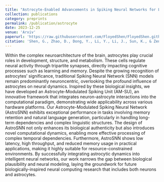 ```yaml
---
title: "Astrocyte-Enabled Advancements in Spiking Neural Networks for Large Language Modeling"
collection: publications
category: preprints
permalink: /publication/astrocyte
date: 2023-12-25
venue: 'Arxiv'
paperurl: 'https://raw.githubusercontent.com/FloyedShen/FloyedShen.github.io/master/files/astrocyte.pdf'
citation: 'Shen, G., Zhao, D., Dong, Y., Li, Y., Li, J., Sun, K., & Zeng, Y. (2023). Astrocyte-Enabled Advancements in Spiking Neural Networks for Large Language Modeling. arXiv preprint arXiv:2312.07625.'
---
```


Within the complex neuroarchitecture of the brain, astrocytes play crucial roles in development, structure, and metabolism. These cells regulate neural activity through tripartite synapses, directly impacting cognitive processes such as learning and memory. Despite the growing recognition of astrocytes’ significance, traditional Spiking Neural Network (SNN) models remain predominantly neuroncentric, overlooking the profound influence of astrocytes on neural dynamics. Inspired by these biological insights, we have developed an Astrocyte-Modulated Spiking Unit (AM-SU), an innovative framework that integrates neuron-astrocyte interactions into the computational paradigm, demonstrating wide applicability across various hardware platforms. Our Astrocyte-Modulated Spiking Neural Network (AstroSNN) exhibits exceptional performance in tasks involving memory retention and natural language generation, particularly in handling long-term dependencies and complex linguistic structures. The design of AstroSNN not only enhances its biological authenticity but also introduces novel computational dynamics, enabling more effective processing of complex temporal dependencies. Furthermore, AstroSNN shows low latency, high throughput, and reduced memory usage in practical applications, making it highly suitable for resource-constrained environments. By successfully integrating astrocytic dynamics into intelligent neural networks, our work narrows the gap between biological plausibility and neural modeling, laying the groundwork for future biologically-inspired neural computing research that includes both neurons and astrocytes.